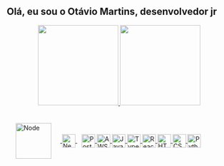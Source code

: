 ## Olá, eu sou o Otávio Martins, desenvolvedor jr

<div align="center" >
  <a href="https://github.com/otaviomartinss">
  <img height="180em" src="https://github-readme-stats.vercel.app/api?username=otaviomartinss&show_icons=true&theme=dracula&include_all_commits=true&count_private=true"/>
  <img height="180em" src="https://github-readme-stats.vercel.app/api/top-langs/?username=otaviomartinss&layout=compact&langs_count=8&theme=dracula"/>
</div>

<div style="display: inline"><br>
  <img align="center" alt="Node" width="80" style="margin: 20; display: inline" src="https://cdn.jsdelivr.net/gh/devicons/devicon/icons/nodejs/nodejs-plain-wordmark.svg">
  <img align="center" alt="Nest" width="30" margin="20 20" src="https://cdn.jsdelivr.net/gh/devicons/devicon/icons/nestjs/nestjs-plain.svg">
  <img align="center" alt="Postgres" width="30" style="margin-left: 10px" src="https://cdn.jsdelivr.net/gh/devicons/devicon/icons/postgresql/postgresql-plain.svg">
  <img align="center" alt="AWS" width="30" paddind-left="10px" src="https://cdn.jsdelivr.net/gh/devicons/devicon/icons/amazonwebservices/amazonwebservices-original-wordmark.svg">
  <img align="center" alt="Javascript" width="30" paddind-left="10px" src=>
  <img align="center" alt="Typescript" width="30" paddind-left="10px" src=>
  <img align="center" alt="React" height="30" width="30" src=>
  <img align="center" alt="HTML" height="30" width="30" src=>
  <img align="center" alt="CSS" height="30" width="30" src=>
  <img align="center" alt="Python" height="30" width="30" src=>
</div>